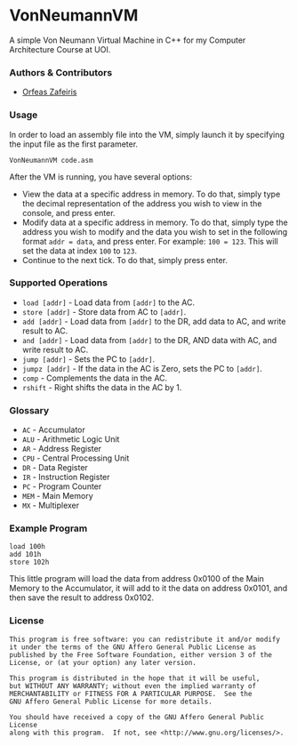 # VonNeumannVM
A simple Von Neumann Virtual Machine in C++ for my Computer Architecture Course at UOI.

### Authors & Contributors

 - [Orfeas Zafeiris][1]

### Usage
In order to load an assembly file into the VM, simply launch it by specifying the input file as the first parameter.

    VonNeumannVM code.asm
    
After the VM is running, you have several options:

 - View the data at a specific address in memory. To do that, simply type the decimal representation of the address you wish to view in the console, and press enter.
 - Modify data at a specific address in memory. To do that, simply type the address you wish to modify and the data you wish to set in the following format `addr = data`, and press enter. For example: `100 = 123`. This will set the data at index `100` to `123`.
 - Continue to the next tick. To do that, simply press enter.
 
### Supported Operations

 - `load [addr]` - Load data from `[addr]` to the AC.
 - `store [addr]` - Store data from AC to `[addr]`.
 - `add [addr]` - Load data from `[addr]` to the DR, add data to AC, and write result to AC. 
 - `and [addr]` - Load data from `[addr]` to the DR, AND data with AC, and write result to AC. 
 - `jump [addr]` - Sets the PC to `[addr]`.
 - `jumpz [addr]` - If the data in the AC is Zero, sets the PC to `[addr]`.
 - `comp` - Complements the data in the AC.
 - `rshift` - Right shifts the data in the AC by 1.

### Glossary

 - `AC` - Accumulator
 - `ALU` - Arithmetic Logic Unit
 - `AR` - Address Register
 - `CPU` - Central Processing Unit
 - `DR` - Data Register
 - `IR` - Instruction Register
 - `PC` - Program Counter
 - `MEM` - Main Memory
 - `MX` - Multiplexer

### Example Program

    load 100h
    add 101h
    store 102h
    
This little program will load the data from address 0x0100 of the Main Memory to the Accumulator, it will add to it the data on address 0x0101, and then save the result to address 0x0102. 
 
### License

    This program is free software: you can redistribute it and/or modify
    it under the terms of the GNU Affero General Public License as
    published by the Free Software Foundation, either version 3 of the
    License, or (at your option) any later version.

    This program is distributed in the hope that it will be useful,
    but WITHOUT ANY WARRANTY; without even the implied warranty of
    MERCHANTABILITY or FITNESS FOR A PARTICULAR PURPOSE.  See the
    GNU Affero General Public License for more details.

    You should have received a copy of the GNU Affero General Public License
    along with this program.  If not, see <http://www.gnu.org/licenses/>.


  [1]: https://github.com/OrfeasZ